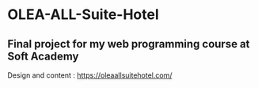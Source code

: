 # OLEA-ALL-Suite-Hotel 

## Final project for my web programming course at Soft Academy

Design and content : https://oleaallsuitehotel.com/
